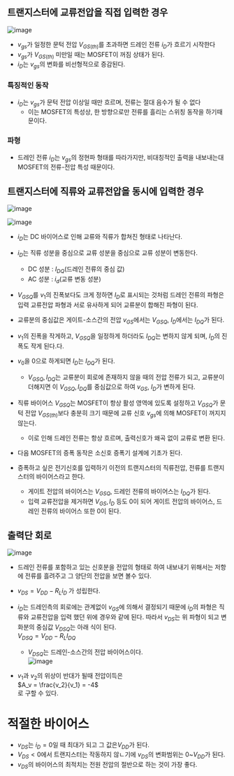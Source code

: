 ## 트랜지스터에 교류전압을 직접 입력한 경우
![image](https://github.com/user-attachments/assets/01647876-725a-4666-9883-f7a6e6a6f24a)

- $v_{gs}$가 일정한 문턱 전압 $V_{GS(th)}$를 초과하면 드레인 전류 $i_D$가 흐르기 시작한다
- $v_{gs}$가 $V_{GS(th)}$ 미만일 때는 MOSFET이 꺼짐 상태가 된다.
- $i_D$는 $v_{gs}$의 변화를 비선형적으로 증감된다.

### 특징적인 동작
- $i_D$는 $v_{gs}$가 문턱 전압 이상일 때만 흐르며, 전류는 절대 음수가 될 수 없다
  - 이는 MOSFET의 특성상, 한 방향으로만 전류를 흘리는 스위칭 동작을 하기때문이다.
### 파형
- 드레인 전류 $i_D$는 $v_{gs}$의 정현파 형태를 따라가지만, 비대칭적인 출력을 내보내는대 MOSFET의 전류-전압 특성 때문이다.


## 트랜지스터에 직류와 교류전압을 동시에 입력한 경우
![image](https://github.com/user-attachments/assets/421df0eb-e399-49a5-a026-6ea715dae593)

![image](https://github.com/user-attachments/assets/84b2be9e-7af0-407f-bc0d-0524acb83079)
- $i_D$는 DC 바이어스로 인해 교류와 직류가 합쳐진 형태로 나타난다.
- $i_D$는 직류 성분을 중심으로 교류 성분을 중심으로 교류 성분이 변동한다.
  - DC 성분 : $I_{DQ}$(드레인 전류의 중심 값)
  - AC 성분 : $i_d$(교류 변동 성분)

- $V_{GSQ}$를 $v_1$의 진폭보다도 크게 정하면 $I_D$로 표시되는 것처럼 드레인 전류의 파형은 입력 교류전압 파형과 서로 유사하게 되어 교류분이 합해진 파형이 된다.
- 교류분의 중심값은 게이트-소스간의 전압 $v_{GS}$에서는 $V_{GSQ}$, $I_D$에서는 $I_{DQ}$가 된다.
- $v_1$의 진폭을 작게하고, $V_{GSQ}$을 일정하게 하더라도 $I_{DQ}$는 변하지 않게 되며, $I_D$의 진폭도 작게 된다.다.
- $v_0$을 0으로 하게되면 $I_D$는 $I_{DQ}$가 된다.
  - $V_{GSQ}, I_{DQ}$는 교류분이 회로에 존재하지 않을 때의 전압 전류가 되고, 교류분이 더해지면 이 $V_{GSQ},I_{DQ}$를 중심값으로 하여 $v_{GS}$, $I_D$가 변하게 된다.

- 직류 바이어스 $V_{GSQ}$는 MOSFET이 항상 활성 영역에 있도록 설정하고 $V_{GSQ}$가 문턱 전압 $V_{GS(th)}$보다 충분히 크기 때문에 교류 신호 $v_{gs}$에 의해 MOSFET이 꺼지지 않는다.
  - 이로 인해 드레인 전류는 항상 흐르며, 출력신호가 왜곡 없이 교류로 변환 된다.
- 다음 MOSFET의 증폭 동작은 소신호 증폭기 설계에 기초가 된다.

- 증폭하고 싶은 전기신호를 입력하기 이전의 트랜지스터의 직류전압, 전류를 트랜지스터의 바이어스라고 한다.
  - 게이트 전압의 바이어스는 $V_{GSQ}$, 드레인 전류의 바이어스는 $I_{DQ}$가 된다.
  - 입력 교류전압을 제거하면 $V_{GS}, I_D$ 등도 0이 되어 게이트 전압의 바이어스, 드레인 전류의 바이어스 또한 0이 된다.
## 출력단 회로
![image](https://github.com/user-attachments/assets/a773d1a4-19b3-444c-b74a-a8365dfa4174)

- 드레인 전류를 포함하고 있는 신호분을 전압의 형태로 하여 내보내기 위해서는 저항에 전류를 흘려주고 그 양단의 전압을 보면 볼수 있다.
- $v_{DS} = V_{DD} - R_Li_D$ 가 성립한다.
- $i_D$는 드레인측의 회로에는 관계없이 $v_{GS}$에 의해서 결정되기 때문에 $i_D$의 파형은 직류와 교류전압을 입력 했던 위에 경우와 같에 된다. 따라서 $v_{DS}$는 위 파형이 되고 변화분의 중심값 $V_{DSQ}$는 아래 식이 된다. <br> $V_{DSQ} = V_{DD} - R_LI_{DQ}$
  - $V_{DSQ}$는 드레인-소스간의 전압 바이어스이다.<br>
![image](https://github.com/user-attachments/assets/9903ac95-7665-4dc3-90b4-cea20b9fa3b3)

- $v_1$과 $v_2$의 위상이 반대가 될때 전압이득은 <br>$A_v = \frac{v_2}{v_1} = -4$<br>로 구할 수 있다.


# 적절한 바이어스
- $v_{DS}$는 $i_D=0$일 때 최대가 되고 그 값은$V_{DD}$가 된다.
- $V_{DS}<0$에서 트랜지스터는 작동하지 않ㄴ기에 $v_{DS}$의 변화범위는 0~$V_{DD}$가 된다.
- $v_{DS}$의 바이어스의 최적치는 전원 전압의 절반으로 하는 것이 가장 좋다.

